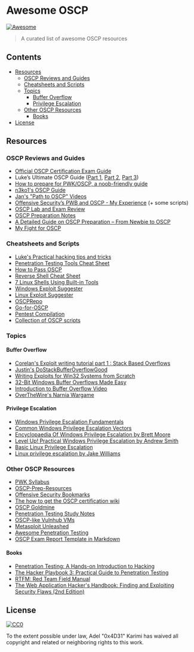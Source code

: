 # Awesome OSCP

[![Awesome](https://cdn.rawgit.com/sindresorhus/awesome/d7305f38d29fed78fa85652e3a63e154dd8e8829/media/badge.svg)](https://github.com/sindresorhus/awesome)

> A curated list of awesome OSCP resources


## Contents

- [Resources](#resources)
  - [OSCP Reviews and Guides](#oscp-reviews-and-guides)
  - [Cheatsheets and Scripts](#cheatsheets-and-scripts)
  - [Topics](#topics)
    - [Buffer Overflow](#buffer-overflow)
    - [Privilege Escalation](#privilege-escalation)
  - [Other OSCP Resources](#other-oscp-resources)
    - [Books](#books)
- [License](#license)

## Resources

### OSCP Reviews and Guides

- [Official OSCP Certification Exam Guide](https://support.offensive-security.com/oscp-exam-guide/)
- Luke’s Ultimate OSCP Guide ([Part 1](https://medium.com/@hakluke/haklukes-ultimate-oscp-guide-part-1-is-oscp-for-you-b57cbcce7440), [Part 2](https://medium.com/@hakluke/haklukes-ultimate-oscp-guide-part-2-workflow-and-documentation-tips-9dd335204a48), [Part 3](https://medium.com/@hakluke/haklukes-ultimate-oscp-guide-part-3-practical-hacking-tips-and-tricks-c38486f5fc97))
- [How to prepare for PWK/OSCP, a noob-friendly guide](https://www.abatchy.com/2017/03/how-to-prepare-for-pwkoscp-noob)
- [n3ko1's OSCP Guide](http://www.lucas-bader.com/certification/2015/05/27/oscp-offensive-security-certified-professional)
- [Jan's "Path to OSCP" Videos](https://www.youtube.com/playlist?list=PLyPJ3SHNkjIFITR-Lzsc0XSOBS7JUXsOy)
- [Offensive Security’s PWB and OSCP - My Experience](http://www.securitysift.com/offsec-pwb-oscp/) (+ some scripts)
- [OSCP Lab and Exam Review](https://theslickgeek.com/oscp/)
- [OSCP Preparation Notes](https://www.jpsecnetworks.com/category/oscp/)
- [A Detailed Guide on OSCP Preparation – From Newbie to OSCP](http://niiconsulting.com/checkmate/2017/06/a-detail-guide-on-oscp-preparation-from-newbie-to-oscp/)
- [My Fight for OSCP](https://alphacybersecurity.tech/my-fight-for-the-oscp/)

### Cheatsheets and Scripts

- [Luke's Practical hacking tips and tricks](https://medium.com/@hakluke/haklukes-ultimate-oscp-guide-part-3-practical-hacking-tips-and-tricks-c38486f5fc97)
- [Penetration Testing Tools Cheat Sheet](https://highon.coffee/blog/penetration-testing-tools-cheat-sheet/)
- [How to Pass OSCP](https://gist.github.com/unfo/5ddc85671dcf39f877aaf5dce105fac3)
- [Reverse Shell Cheat Sheet](https://highon.coffee/blog/reverse-shell-cheat-sheet/)
- [7 Linux Shells Using Built-in Tools](https://www.lanmaster53.com/2011/05/7-linux-shells-using-built-in-tools/)
- [Windows Exploit Suggester](https://github.com/GDSSecurity/Windows-Exploit-Suggester)
- [Linux Exploit Suggester](https://github.com/InteliSecureLabs/Linux_Exploit_Suggester)
- [OSCPRepo](https://github.com/rewardone/OSCPRepo)
- [Go-for-OSCP](https://github.com/pythonmaster41/Go-For-OSCP)
- [Pentest Compilation](https://github.com/adon90/pentest_compilation)
- [Collection of OSCP scripts](https://github.com/ihack4falafel/OSCP)

### Topics

#### Buffer Overflow
- [Corelan's Exploit writing tutorial part 1 : Stack Based Overflows](https://www.corelan.be/index.php/2009/07/19/exploit-writing-tutorial-part-1-stack-based-overflows/)
- [Justin's DoStackBufferOverflowGood](https://github.com/justinsteven/dostackbufferoverflowgood)
- [Writing Exploits for Win32 Systems from Scratch](https://www.nccgroup.trust/uk/about-us/newsroom-and-events/blogs/2016/june/writing-exploits-for-win32-systems-from-scratch/)
- [32-Bit Windows Buffer Overflows Made Easy](https://veteransec.com/2018/09/10/32-bit-windows-buffer-overflows-made-easy/)
- [Introduction to Buffer Overflow Video](https://www.youtube.com/watch?v=1S0aBV-Waeo)
- [OverTheWire's Narnia Wargame](http://overthewire.org/wargames/narnia/)

#### Privilege Escalation
- [Windows Privilege Escalation Fundamentals](http://www.fuzzysecurity.com/tutorials/16.html)
- [Common Windows Privilege Escalation Vectors](https://toshellandback.com/2015/11/24/ms-priv-esc/)
- [Encyclopaedia Of Windows Privilege Escalation by Brett Moore](https://www.youtube.com/watch?v=kMG8IsCohHA)
- [Level Up! Practical Windows Privilege Escalation by Andrew Smith](https://www.youtube.com/watch?v=PC_iMqiuIRQ)
- [Basic Linux Privilege Escalation](https://blog.g0tmi1k.com/2011/08/basic-linux-privilege-escalation/)
- [Linux privilege escalation by Jake Williams](https://www.youtube.com/watch?v=dk2wsyFiosg)

### Other OSCP Resources

- [PWK Syllabus](https://www.offensive-security.com/documentation/penetration-testing-with-kali.pdf)
- [OSCP-Prep-Resources](https://github.com/burntmybagel/OSCP-Prep)
- [Offensive Security Bookmarks](https://jivoi.github.io/2015/07/03/offensive-security-bookmarks/)
- [The how to get the OSCP certification wiki](https://www.peerlyst.com/posts/the-how-to-get-the-oscp-certification-wiki-peerlyst)
- [OSCP Goldmine](http://0xc0ffee.io/blog/OSCP-Goldmine)
- [Penetration Testing Study Notes](https://github.com/AnasAboureada/Penetration-Testing-Study-Notes)
- [OSCP-like Vulnhub VMs](https://www.abatchy.com/2017/02/oscp-like-vulnhub-vms)
- [Metasploit Unleashed](https://www.offensive-security.com/metasploit-unleashed/)
- [Awesome Penetration Testing](https://github.com/enaqx/awesome-pentest)
- [OSCP Exam Report Template in Markdown](https://github.com/noraj/OSCP-Exam-Report-Template-Markdown)

#### Books

- [Penetration Testing: A Hands-on Introduction to Hacking](https://www.amazon.com/Penetration-Testing-Hands-Introduction-Hacking/dp/1593275641)
- [The Hacker Playbook 3: Practical Guide to Penetration Testing](https://www.amazon.com.au/Hacker-Playbook-Practical-Penetration-Testing/dp/1980901759)
- [RTFM: Red Team Field Manual](https://www.amazon.com/Rtfm-Red-Team-Field-Manual/dp/1494295504)
- [The Web Application Hacker's Handbook: Finding and Exploiting Security Flaws (2nd Edition)](https://www.amazon.com/Web-Application-Hackers-Handbook-Exploiting-ebook/dp/B005LVQA9S)

## License

[![CC0](http://mirrors.creativecommons.org/presskit/buttons/88x31/svg/cc-zero.svg)](http://creativecommons.org/publicdomain/zero/1.0)

To the extent possible under law, Adel &#34;0x4D31&#34; Karimi has waived all copyright and
related or neighboring rights to this work.
